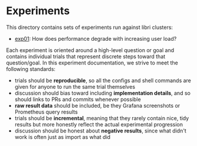 # Experiments

This directory contains sets of experiments run against libri clusters:
- [exp01](exp01): How does performance degrade with increasing user load?

Each experiment is oriented around a high-level question or goal and contains individual trials
that represent discrete steps toward that question/goal. In this experiment documentation, we 
strive to meet the following standards:
- trials should be **reproducible**, so all the configs and shell commands are given for 
anyone to run the same trial themselves
- discussion should bias toward including **implementation details**, and so should links to PRs 
and commits whenever possible
- **raw result data** should be included, be they Grafana screenshots or Prometheus query results 
- trials should be **incremental**, meaning that they rarely contain nice, tidy results but more
honestly reflect the actual experimental progression
- discussion should be honest about **negative results**, since what didn't work is often just as 
import as what did
